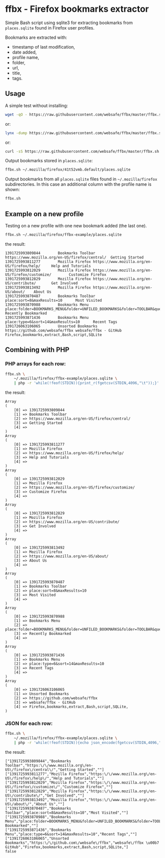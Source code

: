 ffbx - Firefox bookmarks extractor
==================================

Simple Bash script using sqlite3 for extracting bookmarks from
`places.sqlite` found in Firefox user profiles.


Bookmarks are extracted with:

 + timestamp of last modification,
 + date added,
 + profile name,
 + folder,
 + url,
 + title,
 + tags.



Usage
-----

A simple test without installing:

~~~~ bash
wget -qO - https://raw.githubusercontent.com/websafe/ffbx/master/ffbx.sh | bash
~~~~

or:

~~~~ bash
lynx -dump https://raw.githubusercontent.com/websafe/ffbx/master/ffbx.sh | bash
~~~~

or:

~~~~ bash
curl -sS https://raw.githubusercontent.com/websafe/ffbx/master/ffbx.sh | bash
~~~~


Output bookmarks stored in `places.sqlite`:

~~~~ bash
ffbx.sh ~/.mozilla/firefox/41t52vmb.default/places.sqlite
~~~~


Output bookmarks from all `places.sqlite` files found
in `~/.mozilla/firefox` subdirectories. In this case
an additional column with the profile name is shown:

~~~~ bash
ffbx.sh
~~~~


Example on a new profile
------------------------

Testing on a new profile with one new bookmark added (the last one).


~~~~ bash
ffbx.sh ~/.mozilla/firefox/ffbx-example/places.sqlite
~~~~


the result:

~~~~
1391725993809844        Bookmarks Toolbar       https://www.mozilla.org/en-US/firefox/central/  Getting Started
1391725993811277        Mozilla Firefox https://www.mozilla.org/en-US/firefox/help/     Help and Tutorials
1391725993812029        Mozilla Firefox https://www.mozilla.org/en-US/firefox/customize/        Customize Firefox
1391725993812829        Mozilla Firefox https://www.mozilla.org/en-US/contribute/       Get Involved
1391725993813492        Mozilla Firefox https://www.mozilla.org/en-US/about/    About Us
1391725993870487        Bookmarks Toolbar       place:sort=8&maxResults=10      Most Visited
1391725993870988        Bookmarks Menu  place:folder=BOOKMARKS_MENU&folder=UNFILED_BOOKMARKS&folder=TOOLBAR&queryType=1&sort=12&maxResults=10&excludeQueries=1  Recently Bookmarked
1391725993871436        Bookmarks Menu  place:type=6&sort=14&maxResults=10      Recent Tags
1391726063106065        Unsorted Bookmarks      https://github.com/websafe/ffbx websafe/ffbx · GitHub   Firefox,bookmarks,extract,Bash,script,SQLite
~~~~



Combining with PHP
------------------

### PHP arrays for each row:

~~~~ bash
ffbx.sh \
    ~/.mozilla/firefox/ffbx-example/places.sqlite \
    | php -r 'while(!feof(STDIN)){print_r(fgetcsv(STDIN,4096,"\t"));}'
~~~~


the result:

~~~~
Array
(
    [0] => 1391725993809844
    [1] => Bookmarks Toolbar
    [2] => https://www.mozilla.org/en-US/firefox/central/
    [3] => Getting Started
    [4] => 
)
Array
(
    [0] => 1391725993811277
    [1] => Mozilla Firefox
    [2] => https://www.mozilla.org/en-US/firefox/help/
    [3] => Help and Tutorials
    [4] => 
)
Array
(
    [0] => 1391725993812029
    [1] => Mozilla Firefox
    [2] => https://www.mozilla.org/en-US/firefox/customize/
    [3] => Customize Firefox
    [4] => 
)
Array
(
    [0] => 1391725993812829
    [1] => Mozilla Firefox
    [2] => https://www.mozilla.org/en-US/contribute/
    [3] => Get Involved
    [4] => 
)
Array
(
    [0] => 1391725993813492
    [1] => Mozilla Firefox
    [2] => https://www.mozilla.org/en-US/about/
    [3] => About Us
    [4] => 
)
Array
(
    [0] => 1391725993870487
    [1] => Bookmarks Toolbar
    [2] => place:sort=8&maxResults=10
    [3] => Most Visited
    [4] => 
)
Array
(
    [0] => 1391725993870988
    [1] => Bookmarks Menu
    [2] => place:folder=BOOKMARKS_MENU&folder=UNFILED_BOOKMARKS&folder=TOOLBAR&queryType=1&sort=12&maxResults=10&excludeQueries=1
    [3] => Recently Bookmarked
    [4] => 
)
Array
(
    [0] => 1391725993871436
    [1] => Bookmarks Menu
    [2] => place:type=6&sort=14&maxResults=10
    [3] => Recent Tags
    [4] => 
)
Array
(
    [0] => 1391726063106065
    [1] => Unsorted Bookmarks
    [2] => https://github.com/websafe/ffbx
    [3] => websafe/ffbx · GitHub
    [4] => Firefox,bookmarks,extract,Bash,script,SQLite,
)
~~~~



### JSON for each row:


~~~~ bash
ffbx.sh \
    ~/.mozilla/firefox/ffbx-example/places.sqlite \
    | php -r 'while(!feof(STDIN)){echo json_encode(fgetcsv(STDIN,4096,"\t")).PHP_EOL;}'
~~~~


the result:

~~~~
["1391725993809844","Bookmarks Toolbar","https:\/\/www.mozilla.org\/en-US\/firefox\/central\/","Getting Started",""]
["1391725993811277","Mozilla Firefox","https:\/\/www.mozilla.org\/en-US\/firefox\/help\/","Help and Tutorials",""]
["1391725993812029","Mozilla Firefox","https:\/\/www.mozilla.org\/en-US\/firefox\/customize\/","Customize Firefox",""]
["1391725993812829","Mozilla Firefox","https:\/\/www.mozilla.org\/en-US\/contribute\/","Get Involved",""]
["1391725993813492","Mozilla Firefox","https:\/\/www.mozilla.org\/en-US\/about\/","About Us",""]
["1391725993870487","Bookmarks Toolbar","place:sort=8&maxResults=10","Most Visited",""]
["1391725993870988","Bookmarks Menu","place:folder=BOOKMARKS_MENU&folder=UNFILED_BOOKMARKS&folder=TOOLBAR&queryType=1&sort=12&maxResults=10&excludeQueries=1","Recently Bookmarked",""]
["1391725993871436","Bookmarks Menu","place:type=6&sort=14&maxResults=10","Recent Tags",""]
["1391726063106065","Unsorted Bookmarks","https:\/\/github.com\/websafe\/ffbx","websafe\/ffbx \u00b7 GitHub","Firefox,bookmarks,extract,Bash,script,SQLite,"]
false
~~~~
